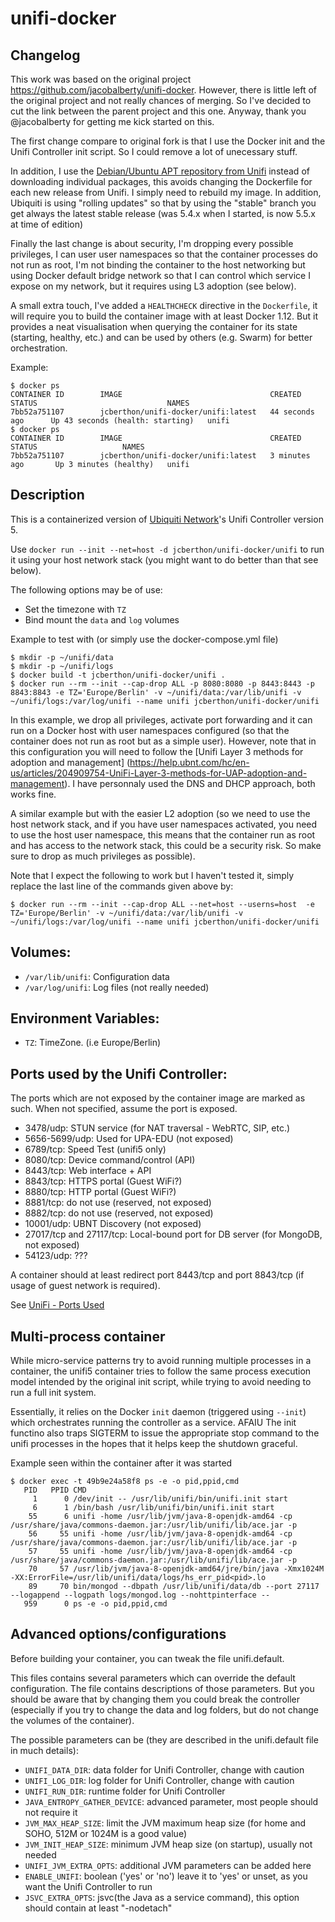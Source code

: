 # unifi-docker

## Changelog

This work was based on the original project https://github.com/jacobalberty/unifi-docker. However, there is little left of the original project and not really chances of merging. So I've decided to cut the link between the parent project and this one. Anyway, thank you @jacobalberty for getting me kick started on this.

The first change compare to original fork is that I use the Docker init and the Unifi Controller init
script. So I could remove a lot of unecessary stuff.

In addition, I use the [Debian/Ubuntu APT repository from Unifi](https://help.ubnt.com/hc/en-us/articles/220066768-UniFi-How-to-Install-Update-via-APT-on-Debian-or-Ubuntu) instead of downloading individual packages,
this avoids changing the Dockerfile for each new release from Unifi. I simply need to rebuild my image. In addition, Ubiquiti is using "rolling updates" so that by using the "stable" branch you get always the latest stable release (was 5.4.x when I started, is now 5.5.x at time of edition)

Finally the last change is about security, I'm dropping every possible privileges, I can user user namespaces
so that the container processes do not run as root, I'm not binding the container to the host networking but
using Docker default bridge network so that I can control which service I expose on my network, but it requires
using L3 adoption (see below).

A small extra touch, I've added a `HEALTHCHECK` directive in the `Dockerfile`, it
will require you to build the container image with at least Docker 1.12. But it
provides a neat visualisation when querying the container for its state (starting,
healthy, etc.) and can be used by others (e.g. Swarm) for better orchestration.

Example:
```console
$ docker ps
CONTAINER ID        IMAGE                                 CREATED             STATUS                             NAMES
7bb52a751107        jcberthon/unifi-docker/unifi:latest   44 seconds ago      Up 43 seconds (health: starting)   unifi
$ docker ps
CONTAINER ID        IMAGE                                 CREATED             STATUS                   NAMES
7bb52a751107        jcberthon/unifi-docker/unifi:latest   3 minutes ago       Up 3 minutes (healthy)   unifi
```

## Description

This is a containerized version of [Ubiquiti Network](https://www.ubnt.com/)'s
Unifi Controller version 5.

Use `docker run --init --net=host -d jcberthon/unifi-docker/unifi`
to run it using your host network stack (you might want to do better than that
see below).

The following options may be of use:

- Set the timezone with `TZ`
- Bind mount the `data` and `log` volumes

Example to test with (or simply use the docker-compose.yml file)

```console
$ mkdir -p ~/unifi/data
$ mkdir -p ~/unifi/logs
$ docker build -t jcberthon/unifi-docker/unifi .
$ docker run --rm --init --cap-drop ALL -p 8080:8080 -p 8443:8443 -p 8843:8843 -e TZ='Europe/Berlin' -v ~/unifi/data:/var/lib/unifi -v ~/unifi/logs:/var/log/unifi --name unifi jcberthon/unifi-docker/unifi
```

In this example, we drop all privileges, activate port forwarding and it can run
on a Docker host with user namespaces configured (so that the container does not
run as root but as a simple user).  However, note that in this configuration you
will need to follow the [Unifi Layer 3 methods for adoption and management]
(https://help.ubnt.com/hc/en-us/articles/204909754-UniFi-Layer-3-methods-for-UAP-adoption-and-management).
I have personnaly used the DNS and DHCP approach, both works fine.

A similar example but with the easier L2 adoption (so we need to use the host
network stack, and if you have user namespaces activated, you need to use the
host user namespace, this means that the container run as root and has access
to the network stack, this could be a security risk.  So make sure to drop as
much privileges as possible).

Note that I expect the following to work but I haven't tested it, simply replace
the last line of the commands given above by:

```console
$ docker run --rm --init --cap-drop ALL --net=host --userns=host  -e TZ='Europe/Berlin' -v ~/unifi/data:/var/lib/unifi -v ~/unifi/logs:/var/log/unifi --name unifi jcberthon/unifi-docker/unifi
```

## Volumes:

- `/var/lib/unifi`: Configuration data
- `/var/log/unifi`: Log files (not really needed)

## Environment Variables:

- `TZ`: TimeZone. (i.e Europe/Berlin)

## Ports used by the Unifi Controller:

The ports which are not exposed by the container image are marked as such. When
not specified, assume the port is exposed.

- 3478/udp: STUN service (for NAT traversal - WebRTC, SIP, etc.)
- 5656-5699/udp: Used for UPA-EDU (not exposed)
- 6789/tcp: Speed Test (unifi5 only)
- 8080/tcp: Device command/control (API)
- 8443/tcp: Web interface + API
- 8843/tcp: HTTPS portal (Guest WiFi?)
- 8880/tcp: HTTP portal (Guest WiFi?)
- 8881/tcp: do not use (reserved, not exposed)
- 8882/tcp: do not use (reserved, not exposed)
- 10001/udp: UBNT Discovery (not exposed)
- 27017/tcp and 27117/tcp: Local-bound port for DB server (for MongoDB, not exposed)
- 54123/udp: ???

A container should at least redirect port 8443/tcp and port 8843/tcp (if usage of
guest network is required).

See [UniFi - Ports Used](https://help.ubnt.com/hc/en-us/articles/218506997-UniFi-Ports-Used)

## Multi-process container

While micro-service patterns try to avoid running multiple processes in a
container, the unifi5 container tries to follow the same process execution model
intended by the original init script, while trying to avoid needing to run a full
init system.

Essentially, it relies on the Docker `init` daemon (triggered using `--init`)
which orchestrates running the controller as a service. AFAIU The init functino also
traps SIGTERM to issue the appropriate stop command to the unifi processes in the
hopes that it helps keep the shutdown graceful.

Example seen within the container after it was started

```console
$ docker exec -t 49b9e24a58f8 ps -e -o pid,ppid,cmd
   PID   PPID CMD
     1      0 /dev/init -- /usr/lib/unifi/bin/unifi.init start
     6      1 /bin/bash /usr/lib/unifi/bin/unifi.init start
    55      6 unifi -home /usr/lib/jvm/java-8-openjdk-amd64 -cp /usr/share/java/commons-daemon.jar:/usr/lib/unifi/lib/ace.jar -p
    56     55 unifi -home /usr/lib/jvm/java-8-openjdk-amd64 -cp /usr/share/java/commons-daemon.jar:/usr/lib/unifi/lib/ace.jar -p
    57     55 unifi -home /usr/lib/jvm/java-8-openjdk-amd64 -cp /usr/share/java/commons-daemon.jar:/usr/lib/unifi/lib/ace.jar -p
    70     57 /usr/lib/jvm/java-8-openjdk-amd64/jre/bin/java -Xmx1024M -XX:ErrorFile=/usr/lib/unifi/data/logs/hs_err_pid<pid>.lo
    89     70 bin/mongod --dbpath /usr/lib/unifi/data/db --port 27117 --logappend --logpath logs/mongod.log --nohttpinterface --
   959      0 ps -e -o pid,ppid,cmd
```

## Advanced options/configurations

Before building your container, you can tweak the file unifi.default.

This files contains several parameters which can override the default configuration. The file contains
descriptions of those parameters. But you should be aware that by changing them you could break the
controller (especially if you try to change the data and log folders, but do not change the volumes
of the container).

The possible parameters can be (they are described in the unifi.default file in much details):
* `UNIFI_DATA_DIR`: data folder for Unifi Controller, change with caution
* `UNIFI_LOG_DIR`: log folder for Unifi Controller, change with caution
* `UNIFI_RUN_DIR`: runtime folder for Unifi Controller
* `JAVA_ENTROPY_GATHER_DEVICE`: advanced parameter, most people should not require it
* `JVM_MAX_HEAP_SIZE`: limit the JVM maximum heap size (for home and SOHO, 512M or 1024M is a good value)
* `JVM_INIT_HEAP_SIZE`: minimum JVM heap size (on startup), usually not needed
* `UNIFI_JVM_EXTRA_OPTS`: additional JVM parameters can be added here
* `ENABLE_UNIFI`: boolean ('yes' or 'no') leave it to 'yes' or unset, as you want the Unifi Controller to run
* `JSVC_EXTRA_OPTS`: jsvc(the Java as a service command), this option should contain at least "-nodetach"

